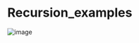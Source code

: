 # Recursion_examples

![image](https://github.com/velvet-jedi/Recursion_examples/assets/132247456/65a2683b-2b90-4cea-88c7-45ec4b3af624)
